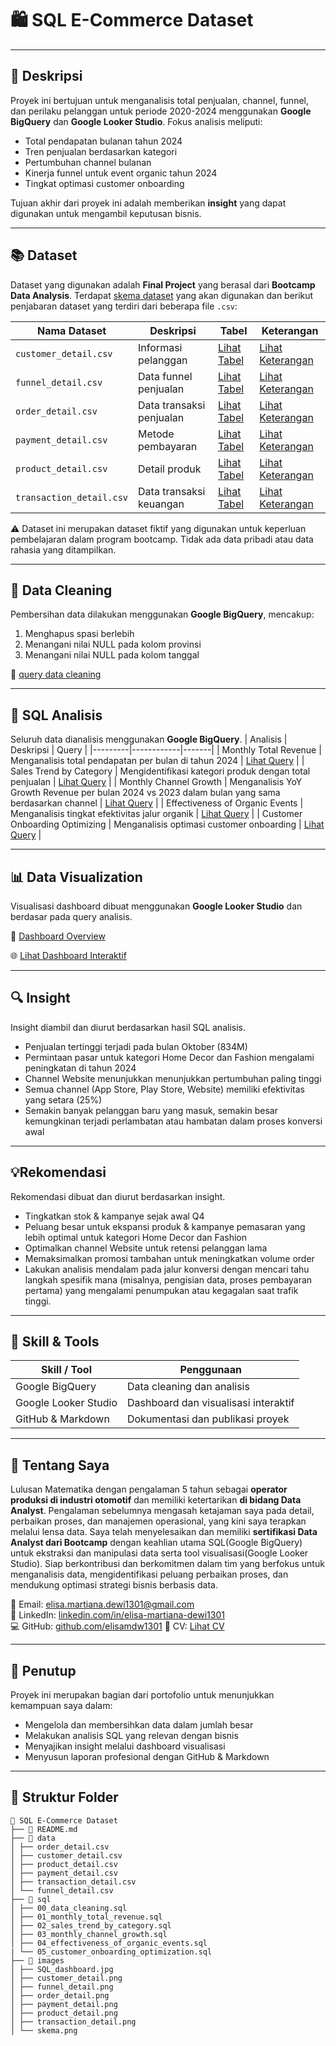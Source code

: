 # 🛍️ SQL E-Commerce Dataset

---

## 📄 Deskripsi
Proyek ini bertujuan untuk menganalisis total penjualan, channel, funnel, dan perilaku pelanggan untuk periode 2020-2024 menggunakan **Google BigQuery** dan **Google Looker Studio**. Fokus analisis meliputi:
- Total pendapatan bulanan tahun 2024
- Tren penjualan berdasarkan kategori
- Pertumbuhan channel bulanan
- Kinerja funnel untuk event organic tahun 2024
- Tingkat optimasi customer onboarding

Tujuan akhir dari proyek ini adalah memberikan **insight** yang dapat digunakan untuk mengambil keputusan bisnis.

---

## 📚 Dataset
Dataset yang digunakan adalah **Final Project** yang berasal dari **Bootcamp Data Analysis**. Terdapat [skema dataset](image/skema.png) yang akan digunakan dan berikut penjabaran dataset yang terdiri dari beberapa file `.csv`:

| Nama Dataset | Deskripsi | Tabel | Keterangan |
|-------------|-----------|------|---------------|
| `customer_detail.csv` | Informasi pelanggan | [Lihat Tabel](data/customer_detail.csv) | [Lihat Keterangan](image/customer_detail.png) |
| `funnel_detail.csv` | Data funnel penjualan | [Lihat Tabel](data/funnel_detail.csv) | [Lihat Keterangan](image/funnel_detail.png) |
| `order_detail.csv` | Data transaksi penjualan | [Lihat Tabel](data/order_detail.csv) | [Lihat Keterangan](image/order_detail.png) |
| `payment_detail.csv` | Metode pembayaran | [Lihat Tabel](data/payment_detail.csv) | [Lihat Keterangan](image/payment_detail.png) |
| `product_detail.csv` | Detail produk | [Lihat Tabel](data/product_detail.csv) | [Lihat Keterangan](image/product_detail.png) |
| `transaction_detail.csv` | Data transaksi keuangan | [Lihat Tabel](data/transaction_detail.csv) | [Lihat Keterangan](image/transaction_detail.png) |

⚠️ Dataset ini merupakan dataset fiktif yang digunakan untuk keperluan pembelajaran dalam program bootcamp. Tidak ada data pribadi atau data rahasia yang ditampilkan.

---

## 🧼 Data Cleaning
Pembersihan data dilakukan menggunakan **Google BigQuery**, mencakup:
1. Menghapus spasi berlebih
2. Menangani nilai NULL pada kolom provinsi
3. Menangani nilai NULL pada kolom tanggal

🔗 [query data cleaning](sql/00_data_cleaning.sql)

---

## 🧮 SQL Analisis
Seluruh data dianalisis menggunakan **Google BigQuery**.
| Analisis | Deskripsi | Query |
|---------|------------|-------|
| Monthly Total Revenue | Menganalisis total pendapatan per bulan di tahun 2024 | [Lihat Query](sql/01_monthly_total_revenue.sql) |
| Sales Trend by Category | Mengidentifikasi kategori produk dengan total penjualan | [Lihat Query](sql/02_sales_trend_by_category.sql) |
| Monthly Channel Growth | Menganalisis YoY Growth Revenue per bulan 2024 vs 2023 dalam bulan yang sama berdasarkan channel | [Lihat Query](sql/03_monthly_channel_growth.sql) |
| Effectiveness of Organic Events | Menganalisis tingkat efektivitas jalur organik | [Lihat Query](sql/04_effectiveness_of_organic_events.sql) |
| Customer Onboarding Optimizing | Menganalisis optimasi customer onboarding | [Lihat Query](sql/05_customer_onboarding_optimization.sql) |

---

## 📊 Data Visualization 
Visualisasi dashboard dibuat menggunakan **Google Looker Studio** dan berdasar pada query analisis.

🔗 [Dashboard Overview](image/SQL_Dashboard.jpg)

🌐 [Lihat Dashboard Interaktif](https://lookerstudio.google.com/reporting/a7b3d354-e010-4f35-808e-a964cb93d721)

---

## 🔍 Insight
Insight diambil dan diurut berdasarkan hasil SQL analisis.
- Penjualan tertinggi terjadi pada bulan Oktober (834M) 
- Permintaan pasar untuk kategori Home Decor dan Fashion mengalami peningkatan di tahun 2024
- Channel Website menunjukkan menunjukkan pertumbuhan paling tinggi
- Semua channel (App Store, Play Store, Website) memiliki efektivitas yang setara (25%)
- Semakin banyak pelanggan baru yang masuk, semakin besar kemungkinan terjadi perlambatan atau hambatan dalam proses konversi awal

---

## 💡Rekomendasi
Rekomendasi dibuat dan diurut berdasarkan insight.
- Tingkatkan stok & kampanye sejak awal Q4
- Peluang besar untuk ekspansi produk & kampanye pemasaran yang lebih optimal untuk kategori Home Decor dan Fashion
- Optimalkan channel Website untuk retensi pelanggan lama
- Memaksimalkan promosi tambahan untuk meningkatkan volume order
- Lakukan analisis mendalam pada jalur konversi dengan mencari tahu langkah spesifik mana (misalnya, pengisian data, proses pembayaran pertama) yang mengalami penumpukan atau kegagalan saat trafik tinggi.

---

## 🧠 Skill & Tools
| Skill / Tool            | Penggunaan                                     |
|--------------------------|-----------------------------------------------|
| Google BigQuery | Data cleaning dan analisis |
| Google Looker Studio | Dashboard dan visualisasi interaktif |
| GitHub & Markdown | Dokumentasi dan publikasi proyek |

---

## 📌 Tentang Saya
Lulusan Matematika dengan pengalaman 5 tahun sebagai **operator produksi di industri otomotif** dan memiliki ketertarikan  **di bidang Data Analyst**. 
Pengalaman sebelumnya mengasah ketajaman saya pada detail, perbaikan proses, dan manajemen operasional, yang kini saya terapkan melalui lensa data. 
Saya telah menyelesaikan dan memiliki **sertifikasi Data Analyst dari Bootcamp** dengan keahlian utama SQL(Google BigQuery) untuk ekstraksi dan manipulasi data serta tool visualisasi(Google Looker Studio).
Siap berkontribusi dan berkomitmen dalam tim yang berfokus untuk menganalisis data, mengidentifikasi peluang perbaikan proses, dan mendukung optimasi strategi bisnis berbasis data.

📧 Email: elisa.martiana.dewi1301@gmail.com  
🔗 LinkedIn: [linkedin.com/in/elisa-martiana-dewi1301](https://www.linkedin.com/in/elisa-martiana-dewi1301/)  
💻 GitHub: [github.com/elisamdw1301](https://github.com/elisamdw1301/SQL_E-Commerce_Dataset.git)
🧾 CV: [Lihat CV](https://drive.google.com/file/d/1rZSsCKehdlMbplkECwhITp_m-CVwHqaB/view?usp=sharing)

---

## 📝 Penutup
Proyek ini merupakan bagian dari portofolio untuk menunjukkan kemampuan saya dalam:
- Mengelola dan membersihkan data dalam jumlah besar  
- Melakukan analisis SQL yang relevan dengan bisnis  
- Menyajikan insight melalui dashboard visualisasi  
- Menyusun laporan profesional dengan GitHub & Markdown

---

## 📂 Struktur Folder 
```
📂 SQL E-Commerce Dataset
├── 📄 README.md
├── 📂 data
│ ├── order_detail.csv
│ ├── customer_detail.csv
│ ├── product_detail.csv
│ ├── payment_detail.csv
│ ├── transaction_detail.csv
│ └── funnel_detail.csv
├── 📂 sql
│ ├── 00_data_cleaning.sql
│ ├── 01_monthly_total_revenue.sql
│ ├── 02_sales_trend_by_category.sql
│ ├── 03_monthly_channel_growth.sql
│ ├── 04_effectiveness_of_organic_events.sql
| └── 05_customer_onboarding_optimization.sql
├── 📂 images
│ ├── SQL_dashboard.jpg
│ ├── customer_detail.png
│ ├── funnel_detail.png
│ ├── order_detail.png
│ ├── payment_detail.png
│ ├── product_detail.png
│ ├── transaction_detail.png
│ └── skema.png
```
